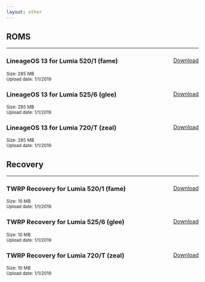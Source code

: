 ```yaml
---
layout: other
---
```


## ROMS
________________

<div class="downloadPanel">
  <a href="https://github.com/Android4Lumia/android4lumia.github.io/raw/master/files/builds/los13/lineage-13.0-20190101-UNOFFICIAL-fame.zip" class="pure-material-button-text" style="float: right;">Download</a>
  <b><h3>LineageOS 13 for Lumia 520/1 (fame)</h3></b>
  <sub>Size: 285 MB</sub><br />
  <sub>Upload date: 1/1/2019</sub><br />
</div>
<p></p>
<div class="downloadPanel">
  <a href="https://github.com/Android4Lumia/android4lumia.github.io/raw/master/files/builds/los13/lineage-13.0-20190101-UNOFFICIAL-glee.zip" class="pure-material-button-text" style="float: right;">Download</a>
  <b><h3>LineageOS 13 for Lumia 525/6 (glee)</h3></b>
  <sub>Size: 285 MB</sub><br />
  <sub>Upload date: 1/1/2019</sub><br />
</div>
<p></p>
<div class="downloadPanel">
  <a href="https://github.com/Android4Lumia/android4lumia.github.io/raw/master/files/builds/los13/lineage-13.0-20190101-UNOFFICIAL-zeal.zip" class="pure-material-button-text" style="float: right;">Download</a>
  <b><h3>LineageOS 13 for Lumia 720/T (zeal)</h3></b>
  <sub>Size: 285 MB</sub><br />
  <sub>Upload date: 1/1/2019</sub><br />
</div>
<p></p>

## Recovery
________________

<div class="downloadPanel">
  <a href="https://github.com/Android4Lumia/android4lumia.github.io/raw/master/files/builds/twrp/twrp-fame-20190101.img" class="pure-material-button-text" style="float: right;">Download</a>
  <b><h3>TWRP Recovery for Lumia 520/1 (fame)</h3></b>
  <sub>Size: 10 MB</sub><br />
  <sub>Upload date: 1/1/2019</sub><br />
</div>
<p></p>
<div class="downloadPanel">
  <a href="https://github.com/Android4Lumia/android4lumia.github.io/raw/master/files/builds/twrp/twrp-glee-20190101.img" class="pure-material-button-text" style="float: right;">Download</a>
  <b><h3>TWRP Recovery for Lumia 525/6 (glee)</h3></b>
  <sub>Size: 10 MB</sub><br />
  <sub>Upload date: 1/1/2019</sub><br />
</div>
<p></p>
<div class="downloadPanel">
  <a href="https://github.com/Android4Lumia/android4lumia.github.io/raw/master/files/builds/twrp/twrp-zeal-20190101.img" class="pure-material-button-text" style="float: right;">Download</a>
  <b><h3>TWRP Recovery for Lumia 720/T (zeal)</h3></b>
  <sub>Size: 10 MB</sub><br />
  <sub>Upload date: 1/1/2019</sub><br />
</div>
